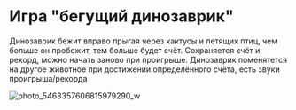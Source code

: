 # Игра "бегущий динозаврик"
Динозаврик бежит вправо прыгая через кактусы и летящих птиц, чем больше он пробежит, тем больше будет счёт.
Сохраняется счёт и рекорд, можно начать заново при проигрыше. Динозаврик поменятется на другое животное при 
достижении определённого счёта, есть звуки проигрыша/рекорда

![photo_5463357606815979290_w](https://github.com/dima-zharov/Dino/assets/117654706/e9a7ec94-0234-4310-982e-5222fc28c9af)

